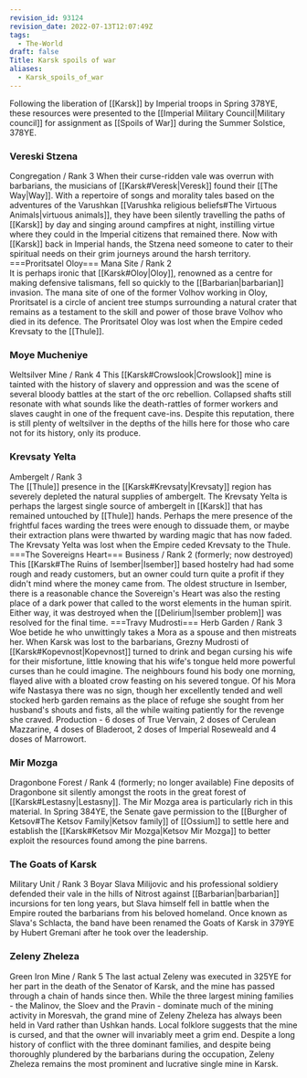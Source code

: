 ```yaml
---
revision_id: 93124
revision_date: 2022-07-13T12:07:49Z
tags:
  - The-World
draft: false
Title: Karsk spoils of war
aliases:
  - Karsk_spoils_of_war
---
```

Following the liberation of [[Karsk]] by Imperial troops in Spring 378YE, these resources were presented to the [[Imperial Military Council|Military council]] for assignment as [[Spoils of War]] during the Summer Solstice, 378YE.
### Vereski Stzena
Congregation / Rank 3
When their curse-ridden vale was overrun with barbarians, the musicians of [[Karsk#Veresk|Veresk]] found their [[The Way|Way]]. With a repertoire of songs and morality tales based on the adventures of the Varushkan [[Varushka religious beliefs#The Virtuous Animals|virtuous animals]], they have been silently travelling the paths of [[Karsk]] by day and singing around campfires at night, instilling virtue where they could in the Imperial citizens that remained there. Now with [[Karsk]] back in Imperial hands, the Stzena need someone to cater to their spiritual needs on their grim journeys around the harsh territory.
===Proritsatel Oloy=== 
Mana Site / Rank 2  
It is perhaps ironic that [[Karsk#Oloy|Oloy]], renowned as a centre for making defensive talismans, fell so quickly to the [[Barbarian|barbarian]] invasion. The mana site of one of the former Volhov working in Oloy, Proritsatel is a circle of ancient tree stumps surrounding a natural crater that remains as a testament to the skill and power of those brave Volhov who died in its defence. The Proritsatel Oloy was lost when the Empire ceded Krevsaty to the [[Thule]].
### Moye Mucheniye
Weltsilver Mine / Rank 4
This [[Karsk#Crowslook|Crowslook]] mine is tainted with the history of slavery and oppression and was the scene of several bloody battles at the start of the orc rebellion. Collapsed shafts still resonate with what sounds like the death-rattles of former workers and slaves caught in one of the frequent cave-ins. Despite this reputation, there is still plenty of weltsilver in the depths of the hills here for those who care not for its history, only its produce.
### Krevsaty Yelta
Ambergelt / Rank 3  
The [[Thule]] presence in the [[Karsk#Krevsaty|Krevsaty]] region has severely depleted the natural supplies of ambergelt. The Krevsaty Yelta is perhaps the largest single source of ambergelt in [[Karsk]] that has remained untouched by [[Thule]] hands. Perhaps the mere presence of the frightful faces warding the trees were enough to dissuade them, or maybe their extraction plans were thwarted by warding magic that has now faded. The Krevsaty Yelta was lost when the Empire ceded Krevsaty to the Thule.
===The Sovereigns Heart=== 
Business / Rank 2  (formerly; now destroyed)
This [[Karsk#The Ruins of Isember|Isember]] based hostelry had had some rough and ready customers, but an owner could turn quite a profit if they didn't mind where the money came from. The oldest structure in Isember, there is a reasonable chance the Sovereign's Heart was also the resting place of a dark power that called to the worst elements in the human spirit. Either way, it was destroyed when the [[Delirium|Isember problem]] was resolved for the final time.
===Travy Mudrosti=== 
Herb Garden / Rank 3
Woe betide he who unwittingly takes a Mora as a spouse and then mistreats her. When Karsk was lost to the barbarians, Grezny Mudrosti of [[Karsk#Kopevnost|Kopevnost]] turned to drink and began cursing his wife for their misfortune, little knowing that his wife's tongue held more powerful curses than he could imagine. The neighbours found his body one morning, flayed alive with a bloated crow feasting on his severed tongue. Of his Mora wife Nastasya there was no sign, though her excellently tended and well stocked herb garden remains as the place of refuge she sought from her husband's shouts and fists, all the while waiting patiently for the revenge she craved.
Production - 6 doses of True Vervain, 2 doses of Cerulean Mazzarine, 4 doses of Bladeroot, 2 doses of Imperial Roseweald and 4 doses of Marrowort.
### Mir Mozga
Dragonbone Forest / Rank 4 (formerly; no longer available)
Fine deposits of Dragonbone sit silently amongst the roots in the great forest of [[Karsk#Lestasny|Lestasny]]. The Mir Mozga area is particularly rich in this material. In Spring 384YE, the Senate gave permission to the [[Burgher of Ketsov#The Ketsov Family|Ketsov family]] of [[Ossium]] to settle here and establish the [[Karsk#Ketsov Mir Mozga|Ketsov Mir Mozga]] to better exploit the resources found among the pine barrens.
### The Goats of Karsk
Military Unit / Rank 3
Boyar Slava Milijovic and his professional soldiery defended their vale in the hills of Nitrost against [[Barbarian|barbarian]] incursions for ten long years, but Slava himself fell in battle when the Empire routed the barbarians from his beloved homeland. Once known as Slava's Schlacta, the band have been renamed the Goats of Karsk in 379YE by Hubert Gremani after he took over the leadership.
### Zeleny Zheleza
Green Iron Mine / Rank 5
The last actual Zeleny was executed in 325YE for her part in the death of the Senator of Karsk, and the mine has passed through a chain of hands since then. While the three largest mining families - the Malinov, the Sloev and the Pravin - dominate much of the mining activity in Moresvah, the grand mine of Zeleny Zheleza has always been held in Vard rather than Ushkan hands. Local folklore suggests that the mine is cursed, and that the owner will invariably meet a grim end. Despite a long history of conflict with the three dominant families, and despite being thoroughly plundered by the barbarians during the occupation, Zeleny Zheleza remains the most prominent and lucrative single mine in Karsk.